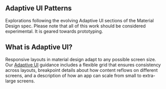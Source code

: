 ## Adaptive UI Patterns

Explorations following the evolving Adaptive UI sections of the Material Design spec. Please note that all of this work should be considered experimental. It is geared towards prototyping.

## What is Adaptive UI?

Responsive layouts in material design adapt to any possible screen size. Our [Adaptive UI](https://www.google.com/design/spec/layout/adaptive-ui.html) guidance includes a flexible grid that ensures consistency across layouts, breakpoint details about how content reflows on different screens, and a description of how an app can scale from small to extra-large screens.
